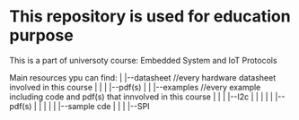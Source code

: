 # This repository is used for education purpose

This is a part of universoty course: Embedded System and IoT Protocols

Main resources ypu can find:
|
|--datasheet //every hardware datasheet involved in this course
|  |
|  |--pdf(s)
|
|
|--examples //every example including code and pdf(s) that innvolved in this course
|  |
|  |--I2c
|  |  |
|  |  |--pdf(s)
|  |  |
|  |  |--sample cde
|  |
|  |--SPI